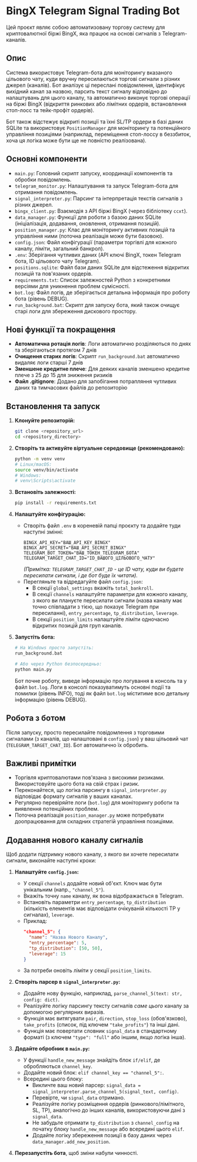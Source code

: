 # BingX Telegram Signal Trading Bot

Цей проєкт являє собою автоматизовану торгову систему для криптовалютної біржі BingX, яка працює на основі сигналів з Telegram-каналів.

## Опис

Система використовує Telegram-бота для моніторингу вказаного цільового чату, куди вручну пересилаються торгові сигнали з різних джерел (каналів). Бот аналізує ці переслані повідомлення, ідентифікує вихідний канал за назвою, парсить текст сигналу відповідно до налаштувань для цього каналу, та автоматично виконує торгові операції на біржі BingX (відкриття ринкових або лімітних ордерів, встановлення стоп-лосс та тейк-профіт ордерів).

Бот також відстежує відкриті позиції та їхні SL/TP ордери в базі даних SQLite та використовує `PositionManager` для моніторингу та потенційного управління позиціями (наприклад, переміщення стоп-лоссу в беззбиток, хоча ця логіка може бути ще не повністю реалізована).

## Основні компоненти

- `main.py`: Головний скрипт запуску, координації компонентів та обробки повідомлень.
- `telegram_monitor.py`: Налаштування та запуск Telegram-бота для отримання повідомлень.
- `signal_interpreter.py`: Парсинг та інтерпретація текстів сигналів з різних джерел.
- `bingx_client.py`: Взаємодія з API біржі BingX (через бібліотеку `ccxt`).
- `data_manager.py`: Функції для роботи з базою даних SQLite (ініціалізація, додавання, оновлення, отримання позицій).
- `position_manager.py`: Клас для моніторингу активних позицій та управління ними (поточна реалізація може бути базовою).
- `config.json`: Файл конфігурації (параметри торгівлі для кожного каналу, ліміти, загальний банкрол).
- `.env`: Зберігання чутливих даних (API ключі BingX, токен Telegram бота, ID цільового чату Telegram).
- `positions.sqlite`: Файл бази даних SQLite для відстеження відкритих позицій та пов'язаних ордерів.
- `requirements.txt`: Список залежностей Python з конкретними версіями для уникнення проблем сумісності.
- `bot.log`: Файл логів, де зберігається детальна інформація про роботу бота (рівень DEBUG).
- `run_background.bat`: Скрипт для запуску бота, який також очищує старі логи для збереження дискового простору.

## Нові функції та покращення

- **Автоматична ротація логів**: Логи автоматично розділяються по днях та зберігаються протягом 7 днів
- **Очищення старих логів**: Скрипт `run_background.bat` автоматично видаляє логи старші 7 днів
- **Зменшене кредитне плече**: Для деяких каналів зменшено кредитне плече з 25 до 15 для зниження ризиків
- **Файл .gitignore**: Додано для запобігання потрапляння чутливих даних та тимчасових файлів до репозиторію

## Встановлення та запуск

1.  **Клонуйте репозиторій:**
    ```bash
    git clone <repository_url>
    cd <repository_directory>
    ```
2.  **Створіть та активуйте віртуальне середовище (рекомендовано):**
    ```bash
    python -m venv venv
    # Linux/macOS:
    source venv/bin/activate
    # Windows:
    # venv\Scripts\activate
    ```
3.  **Встановіть залежності:**
    ```bash
    pip install -r requirements.txt
    ```
4.  **Налаштуйте конфігурацію:**
    - Створіть файл `.env` в кореневій папці проєкту та додайте туди наступні змінні:
      ```dotenv
      BINGX_API_KEY="ВАШ_API_KEY_BINGX"
      BINGX_API_SECRET="ВАШ_API_SECRET_BINGX"
      TELEGRAM_BOT_TOKEN="ВАШ_ТОКЕН_TELEGRAM_БОТА"
      TELEGRAM_TARGET_CHAT_ID="ID_ВАШОГО_ЦІЛЬОВОГО_ЧАТУ"
      ```
      _(Примітка: `TELEGRAM_TARGET_CHAT_ID` - це ID чату, куди ви будете пересилати сигнали, і де бот буде їх читати)._
    - Перегляньте та відредагуйте файл `config.json`:
      - В секції `global_settings` вкажіть `total_bankroll`.
      - В секції `channels` налаштуйте параметри для кожного каналу, з якого ви плануєте пересилати сигнали (назва каналу має точно співпадати з тією, що показує Telegram при пересиланні), `entry_percentage`, `tp_distribution`, `leverage`.
      - В секції `position_limits` налаштуйте ліміти одночасно відкритих позицій для груп каналів.
5.  **Запустіть бота:**

    ```bash
    # На Windows просто запустіть:
    run_background.bat

    # Або через Python безпосередньо:
    python main.py
    ```

    Бот почне роботу, виведе інформацію про логування в консоль та у файл `bot.log`. Логи в консолі показуватимуть основні події та помилки (рівень INFO), тоді як файл `bot.log` міститиме всю детальну інформацію (рівень DEBUG).

## Робота з ботом

Після запуску, просто пересилайте повідомлення з торговими сигналами (з каналів, що налаштовані в `config.json`) у ваш цільовий чат (`TELEGRAM_TARGET_CHAT_ID`). Бот автоматично їх обробить.

## Важливі примітки

- Торгівля криптовалютами пов'язана з високими ризиками. Використовуйте цього бота на свій страх і ризик.
- Переконайтеся, що логіка парсингу в `signal_interpreter.py` відповідає формату сигналів у ваших каналах.
- Регулярно перевіряйте логи (`bot.log`) для моніторингу роботи та виявлення потенційних проблем.
- Поточна реалізація `position_manager.py` може потребувати доопрацювання для складних стратегій управління позиціями.

## Додавання нового каналу сигналів

Щоб додати підтримку нового каналу, з якого ви хочете пересилати сигнали, виконайте наступні кроки:

1.  **Налаштуйте `config.json`:**

    - У секції `channels` додайте новий об'єкт. Ключ має бути унікальним (напр., `"channel_5"`).
    - Вкажіть точну `name` каналу, як вона відображається в Telegram.
    - Встановіть параметри `entry_percentage`, `tp_distribution` (кількість елементів має відповідати очікуваній кількості TP у сигналах), `leverage`.
    - Приклад:
      ```json
      "channel_5": {
        "name": "Назва Нового Каналу",
        "entry_percentage": 5,
        "tp_distribution": [50, 50],
        "leverage": 15
      }
      ```
    - За потреби оновіть ліміти у секції `position_limits`.

2.  **Створіть парсер в `signal_interpreter.py`:**

    - Додайте нову функцію, наприклад, `parse_channel_5(text: str, config: dict)`.
    - Реалізуйте логіку парсингу тексту сигналів _саме цього_ каналу за допомогою регулярних виразів.
    - Функція має витягувати `pair`, `direction`, `stop_loss` (обов'язково), `take_profits` (список, під ключем `"take_profits"`) та інші дані.
    - Функція має повертати словник `signal_data` в стандартному форматі (з ключем `"type": "full"` або іншим, якщо логіка інша).

3.  **Додайте обробник в `main.py`:**

    - У функції `handle_new_message` знайдіть блок `if/elif`, де обробляються `channel_key`.
    - Додайте новий блок: `elif channel_key == "channel_5":`.
    - Всередині цього блоку:
      - Викличте ваш новий парсер: `signal_data = signal_interpreter.parse_channel_5(signal_text, config)`.
      - Перевірте, чи `signal_data` отримано.
      - Реалізуйте логіку розміщення ордерів (ринкового/лімітного, SL, TP), аналогічно до інших каналів, використовуючи дані з `signal_data`.
      - Не забудьте отримати `tp_distribution` з `channel_config` на початку блоку `handle_new_message` або всередині цього `elif`.
      - Додайте логіку збереження позиції в базу даних через `data_manager.add_new_position`.

4.  **Перезапустіть бота**, щоб зміни набули чинності.

